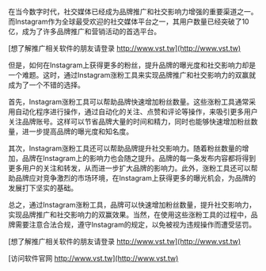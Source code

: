 在当今数字时代，社交媒体已经成为品牌推广和社交影响力增强的重要渠道之一。而Instagram作为全球最受欢迎的社交媒体平台之一，其用户数量已经突破了10亿，成为了许多品牌推广和营销活动的首选平台。

[想了解推广相关软件的朋友请登录 http://www.vst.tw](http://www.vst.tw)

但是，如何在Instagram上获得更多的粉丝，提升品牌的曝光度和社交影响力却是一个难题。这时，通过Instagram涨粉工具来实现品牌推广和社交影响力的双赢就成为了一个不错的选择。

首先，Instagram涨粉工具可以帮助品牌快速增加粉丝数量。这些涨粉工具通常采用自动化程序进行操作，通过自动化的关注、点赞和评论等操作，来吸引更多用户关注品牌账号。这样可以节省品牌大量的时间和精力，同时也能够快速增加粉丝数量，进一步提高品牌的曝光度和知名度。

其次，Instagram涨粉工具还可以帮助品牌提升社交影响力。随着粉丝数量的增加，品牌在Instagram上的影响力也会随之提升。品牌的每一条发布内容都将得到更多用户的关注和转发，从而进一步扩大品牌的影响力。此外，涨粉工具还可以帮助品牌应对竞争激烈的市场环境，在Instagram上获得更多的曝光机会，为品牌的发展打下坚实的基础。

总之，通过Instagram涨粉工具，品牌可以快速增加粉丝数量，提升社交影响力，实现品牌推广和社交影响力的双赢效果。当然，在使用这些涨粉工具的过程中，品牌需要注意合法合规，遵守Instagram的规定，以免被视为违规操作而遭受惩罚。

[想了解推广相关软件的朋友请登录 http://www.vst.tw](http://www.vst.tw)


[访问软件官网 http://www.vst.tw](http://www.vst.tw)
